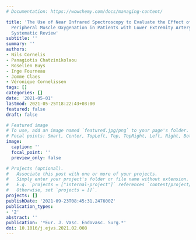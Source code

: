 ```yaml
---
# Documentation: https://wowchemy.com/docs/managing-content/

title: 'The Use of Near Infrared Spectroscopy to Evaluate the Effect of Exercise on
  Peripheral Muscle Oxygenation in Patients with Lower Extremity Artery Disease: A
  Systematic Review'
subtitle: ''
summary: ''
authors:
- Nils Cornelis
- Panagiotis Chatzinikolaou
- Roselien Buys
- Inge Fourneau
- Jomme Claes
- Véronique Cornelissen
tags: []
categories: []
date: '2021-05-01'
lastmod: 2021-05-25T18:22:43+03:00
featured: false
draft: false

# Featured image
# To use, add an image named `featured.jpg/png` to your page's folder.
# Focal points: Smart, Center, TopLeft, Top, TopRight, Left, Right, BottomLeft, Bottom, BottomRight.
image:
  caption: ''
  focal_point: ''
  preview_only: false

# Projects (optional).
#   Associate this post with one or more of your projects.
#   Simply enter your project's folder or file name without extension.
#   E.g. `projects = ["internal-project"]` references `content/project/deep-learning/index.md`.
#   Otherwise, set `projects = []`.
projects: []
publishDate: '2021-09-23T08:45:31.247600Z'
publication_types:
- '2'
abstract: ''
publication: '*Eur. J. Vasc. Endovasc. Surg.*'
doi: 10.1016/j.ejvs.2021.02.008
---
```

